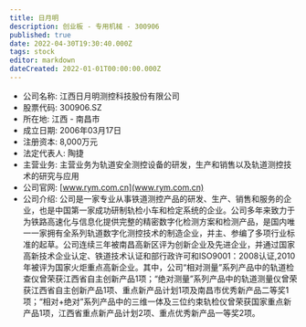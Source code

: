 ```yaml
---
title: 日月明
description: 创业板 - 专用机械 - 300906
published: true
date: 2022-04-30T19:30:40.000Z
tags: stock
editor: markdown
dateCreated: 2022-01-01T00:00:00.000Z
---
```


- 公司名称: 江西日月明测控科技股份有限公司
- 股票代码: 300906.SZ
- 所在地: 江西 - 南昌市
- 成立日期: 2006年03月17日
- 注册资本: 8,000万元
- 法定代表人: 陶捷
- 主营业务: 主营业务为轨道安全测控设备的研发，生产和销售以及轨道测控技术的研究与应用
- 公司官网: [www.rym.com.cn](www.rym.com.cn)
- 公司介绍: 公司是一家专业从事铁道测控产品的研发、生产、销售和服务的企业，也是中国第一家成功研制轨检小车和检定系统的企业。公司多年来致力于为铁路高速化与信息化提供完整的精密数字化检测方案和检测产品，是国内唯一一家拥有全系列轨道数字化测控技术的制造企业，并主、参编了多项行业标准的起草。公司连续三年被南昌高新区评为创新企业及先进企业，并通过国家高新技术企业认定、铁道技术认证和部行政许可和ISO9001：2008认证,2010年被评为国家火炬重点高新企业。其中，公司“相对测量”系列产品中的轨道检查仪曾荣获江西省自主创新产品1项；“绝对测量”系列产品中的轨道测量仪曾荣获江西省自主创新产品1项、重点新产品计划1项及南昌市优秀新产品二等奖1项；“相对+绝对”系列产品中的三维一体及三位约束轨检仪曾荣获国家重点新产品1项，江西省重点新产品计划2项、重点优秀新产品一等奖2项。



